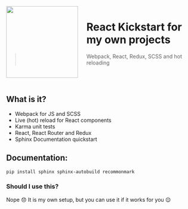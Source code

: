 <img src="http://i.imgur.com/jZMrusg.png" align="left" width="192px" height="192px"/>
<img align="left" width="0" height="192px" hspace="10"/>

# React Kickstart for my own projects

> Webpack, React, Redux, SCSS and hot reloading

<br><br>

## What is it?

- Webpack for JS and SCSS
- Live (hot) reload for React components
- Karma unit tests
- React, React Router and Redux
- Sphinx Documentation quickstart

Documentation:
---------------

`pip install sphinx sphinx-autobuild recommonmark`

### Should I use this?

Nope :disappointed: It is my own setup, but you can use it if it works for you :relieved:
